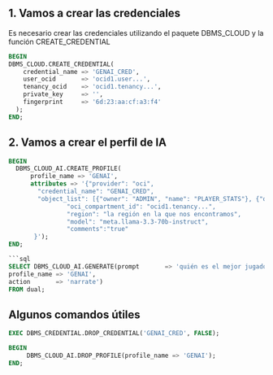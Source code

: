 ## 1. Vamos a crear las credenciales 

Es necesario crear las credenciales utilizando el paquete DBMS_CLOUD y la función CREATE_CREDENTIAL

```sql
BEGIN
DBMS_CLOUD.CREATE_CREDENTIAL(
    credential_name => 'GENAI_CRED',
    user_ocid       => 'ocid1.user...',
    tenancy_ocid    => 'ocid1.tenancy...',
    private_key     => '',
    fingerprint     => '6d:23:aa:cf:a3:f4'
  );
END;
```

## 2. Vamos a crear el perfil de IA 



```sql
BEGIN                                                                        
  DBMS_CLOUD_AI.CREATE_PROFILE(                                              
      profile_name => 'GENAI',                                                             
      attributes => '{"provider": "oci",                                                                   
        "credential_name": "GENAI_CRED",                                     
        "object_list": [{"owner": "ADMIN", "name": "PLAYER_STATS"}, {"owner": "ADMIN", "name": "PL_TEAMS_2025"}],
                "oci_compartment_id": "ocid1.tenancy...",
                "region": "la región en la que nos encontramos",
                "model": "meta.llama-3.3-70b-instruct",
                "comments":"true"      
       }');                                                                  
END;                                                                                                            ``` 

```sql
SELECT DBMS_CLOUD_AI.GENERATE(prompt       => 'quién es el mejor jugador?',
profile_name => 'GENAI',
action       => 'narrate')
FROM dual;
```

## Algunos comandos útiles

```sql
EXEC DBMS_CREDENTIAL.DROP_CREDENTIAL('GENAI_CRED', FALSE);
```

```sql
BEGIN
     DBMS_CLOUD_AI.DROP_PROFILE(profile_name => 'GENAI');
END;
```